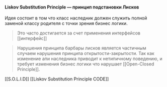 #### Liskov Substitution Principle  — принцип подстановки Лисков

Идея состоит в том что класс наследник должен служить полной заменой классу родителя с точки зрения бизнес логики. 

> Это часто достигается за счет применения интерфейсов
> [[интерфейс]]

>Нарушения принципа барбары лисков является частичным случаем нарушения принципа открытости-закрытости. Так как изменение апи наследника приводит к нетипичному поведению, и требует изменения бизнес логики что нарушает [[Open-Closed Principle]]. 

[[S.O.L.I.D]] [[Liskov Substitution Principle CODE]]